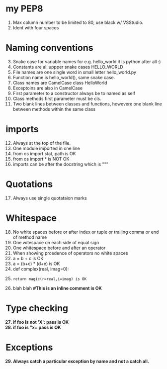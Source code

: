 # my PEP8

1. Max column number to be limited to 80, use black w/ VSStudio.
2. Ident with four spaces

# Naming conventions
3. Snake case for variable names for e.g. hello_world it is python after all :)
4. Constants are all uppper snake cases HELLO_WORLD
5. File names are one single word in small letter hello_world.py
6. Function name is hello_world(), same snake case.
7. Class names are CamelCase class HelloWorld
8. Exceptoins are also in CamelCase
9. First parameter to a constructor always be to named as self
10. Class methods first parameter must be cls.
11. Two blank lines between classes and functions, howevere one blank line between methods within the same class

# imports
12. Always at the top of the file.
13. One module imported in one line
14. from  os import stat, path is OK
15. from os import * is NOT OK
16. imports can be after the docstring which is """

# Quotations
17. Always use single quotataion marks


# Whitespace
18. No white spaces before or after index or tuple or trailing comma or end of method name
19. One witespace on each side of equal sign
20. One whitespace before and after an operator
21. When showing prcedence of operators no white spaces
22. a = b + c is OK
23. a = (b+c) * (d+e) is OK
24. def complex(real, imag=0):
25.     return magic(r=real,i=imag) is OK
26. blah blah <b><b>#<b>This is an inline comment is OK

# Type checking
27. if foo is not 'X':
        pass
is OK
28. if foo is "x::
        pass
is OK

# Exceptions
29. Always catch a particular exception by name and not a catch all.



